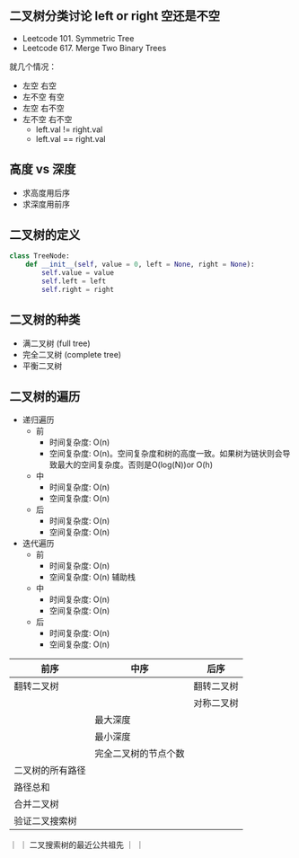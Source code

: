 ## 二叉树分类讨论 left or right 空还是不空
- Leetcode 101. Symmetric Tree
- Leetcode 617. Merge Two Binary Trees

就几个情况：
- 左空 右空
- 左不空 有空
- 左空 右不空
- 左不空 右不空
  - left.val != right.val
  - left.val == right.val
## 高度 vs 深度
- 求高度用后序
- 求深度用前序 


## 二叉树的定义

```python
class TreeNode:
    def __init__(self, value = 0, left = None, right = None):
        self.value = value
        self.left = left
        self.right = right 

```

## 二叉树的种类
- 满二叉树 (full tree)
- 完全二叉树 (complete tree)
- 平衡二叉树


## 二叉树的遍历
- 递归遍历 
  - 前
    - 时间复杂度: O(n)
    - 空间复杂度: O(n)。空间复杂度和树的高度一致。如果树为链状则会导致最大的空间复杂度。否则是O(log(N))or O(h)
  - 中
    - 时间复杂度: O(n)
    - 空间复杂度: O(n)
  - 后
    - 时间复杂度: O(n)
    - 空间复杂度: O(n)
- 迭代遍历
  - 前
    - 时间复杂度: O(n)
    - 空间复杂度: O(n) 辅助栈
  - 中
    - 时间复杂度: O(n)
    - 空间复杂度: O(n)
  - 后
    - 时间复杂度: O(n)
    - 空间复杂度: O(n)
  
| 前序     | 中序 | 后序 |
| ----------- | ----------- | ----------- |
| 翻转二叉树      |        | 翻转二叉树 |
|   |        | 对称二叉树 |
| | 最大深度 |
| | 最小深度 |
| | 完全二叉树的节点个数 |
| 二叉树的所有路径 | |
| 路径总和 | |
| 合并二叉树 | |
| 验证二叉搜索树 | |
｜ ｜ 二叉搜索树的最近公共祖先 ｜ ｜



